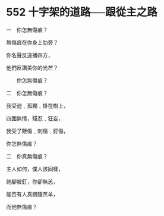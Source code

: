 # 552 十字架的道路──跟從主之路

一　你怎無傷痕？

無傷痕在你身上肋旁？

你名聲反遠播四方，

他們反讚美你的光芒？

　　你怎無傷痕？

二　你怎無傷痕？

我受迫﹑孤獨﹑掛在樹上，

四圍無情，殘忍﹑狂妄，

我受了鞭傷﹑刺傷﹑釘傷，

你怎無傷痕？

二　你真無傷痕？

主人如何，僕人該同樣，

祂腳被釘，你卻無恙，

能否有人真跟隨羔羊，

而他無傷痕？

